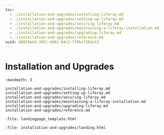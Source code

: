 ```yaml
---
toc:
  - ./installation-and-upgrades/installing-liferay.md
  - ./installation-and-upgrades/setting-up-liferay.md
  - ./installation-and-upgrades/securing-liferay.md
  - ./installation-and-upgrades/maintaining-a-liferay-installation.md
  - ./installation-and-upgrades/upgrading-liferay.md
  - ./installation-and-upgrades/reference.md
uuid: 08819ae5-385c-4961-94c1-f78bcf361e13
---
```

# Installation and Upgrades

```{toctree}
:maxdepth: 3

installation-and-upgrades/installing-liferay.md
installation-and-upgrades/setting-up-liferay.md
installation-and-upgrades/securing-liferay.md
installation-and-upgrades/maintaining-a-liferay-installation.md
installation-and-upgrades/upgrading-liferay.md
installation-and-upgrades/reference.md
```

```{raw} html
:file: landingpage_template.html
```

```{raw} html
:file: installation-and-upgrades/landing.html
```
